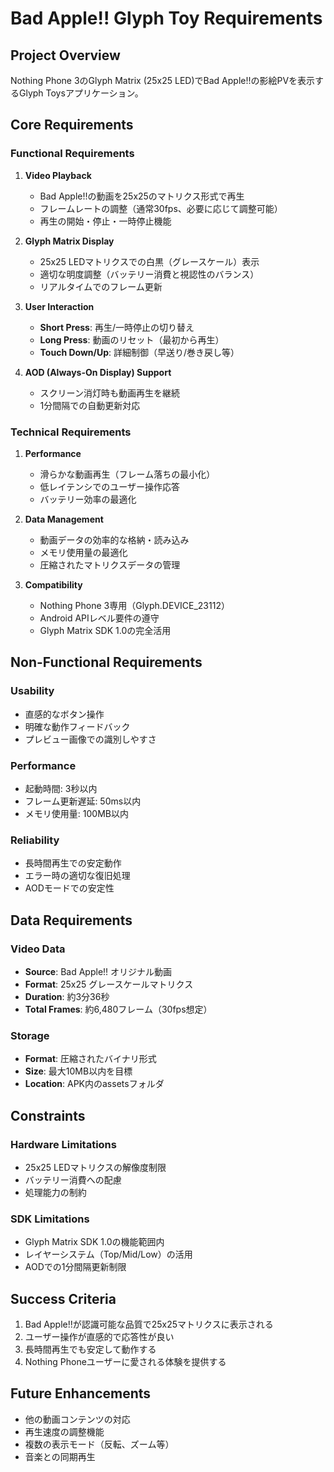 # Bad Apple!! Glyph Toy Requirements

## Project Overview

Nothing Phone 3のGlyph Matrix (25x25 LED)でBad Apple!!の影絵PVを表示するGlyph Toysアプリケーション。

## Core Requirements

### Functional Requirements

1. **Video Playback**
   - Bad Apple!!の動画を25x25のマトリクス形式で再生
   - フレームレートの調整（通常30fps、必要に応じて調整可能）
   - 再生の開始・停止・一時停止機能

2. **Glyph Matrix Display**
   - 25x25 LEDマトリクスでの白黒（グレースケール）表示
   - 適切な明度調整（バッテリー消費と視認性のバランス）
   - リアルタイムでのフレーム更新

3. **User Interaction**
   - **Short Press**: 再生/一時停止の切り替え
   - **Long Press**: 動画のリセット（最初から再生）
   - **Touch Down/Up**: 詳細制御（早送り/巻き戻し等）

4. **AOD (Always-On Display) Support**
   - スクリーン消灯時も動画再生を継続
   - 1分間隔での自動更新対応

### Technical Requirements

1. **Performance**
   - 滑らかな動画再生（フレーム落ちの最小化）
   - 低レイテンシでのユーザー操作応答
   - バッテリー効率の最適化

2. **Data Management**
   - 動画データの効率的な格納・読み込み
   - メモリ使用量の最適化
   - 圧縮されたマトリクスデータの管理

3. **Compatibility**
   - Nothing Phone 3専用（Glyph.DEVICE_23112）
   - Android APIレベル要件の遵守
   - Glyph Matrix SDK 1.0の完全活用

## Non-Functional Requirements

### Usability
- 直感的なボタン操作
- 明確な動作フィードバック
- プレビュー画像での識別しやすさ

### Performance
- 起動時間: 3秒以内
- フレーム更新遅延: 50ms以内
- メモリ使用量: 100MB以内

### Reliability
- 長時間再生での安定動作
- エラー時の適切な復旧処理
- AODモードでの安定性

## Data Requirements

### Video Data
- **Source**: Bad Apple!! オリジナル動画
- **Format**: 25x25 グレースケールマトリクス
- **Duration**: 約3分36秒
- **Total Frames**: 約6,480フレーム（30fps想定）

### Storage
- **Format**: 圧縮されたバイナリ形式
- **Size**: 最大10MB以内を目標
- **Location**: APK内のassetsフォルダ

## Constraints

### Hardware Limitations
- 25x25 LEDマトリクスの解像度制限
- バッテリー消費への配慮
- 処理能力の制約

### SDK Limitations
- Glyph Matrix SDK 1.0の機能範囲内
- レイヤーシステム（Top/Mid/Low）の活用
- AODでの1分間隔更新制限

## Success Criteria

1. Bad Apple!!が認識可能な品質で25x25マトリクスに表示される
2. ユーザー操作が直感的で応答性が良い
3. 長時間再生でも安定して動作する
4. Nothing Phoneユーザーに愛される体験を提供する

## Future Enhancements

- 他の動画コンテンツの対応
- 再生速度の調整機能
- 複数の表示モード（反転、ズーム等）
- 音楽との同期再生